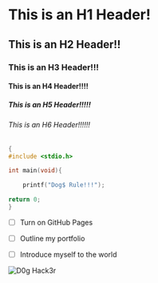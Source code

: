 # This is an H1 Header!
## This is an H2 Header!!
### This is an H3 Header!!!
#### This is an H4 Header!!!!
##### This is an H5 Header!!!!!
###### This is an H6 Header!!!!!!

```c
{
#include <stdio.h>

int main(void){

    printf("Dog$ Rule!!!");

return 0;
}

```

- [ ] Turn on GitHub Pages
- [ ] Outline my portfolio
- [ ] Introduce myself to the world


![D0g Hack3r](https://as1.ftcdn.net/v2/jpg/05/75/55/72/1000_F_575557267_MXylwzDauMCzXk7GEMFBfyeQyA0tcNAn.jpg)



